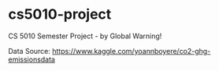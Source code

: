 # cs5010-project
CS 5010 Semester Project - by Global Warning!

Data Source:
https://www.kaggle.com/yoannboyere/co2-ghg-emissionsdata
